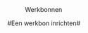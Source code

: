 <properties>
	<page>
		<title>Werkbonnen</title>
	</page>
	<menu>
		<position>Werkbonnen 
		<title>Introductie</title>
	</menu>
</properties>

#Een werkbon inrichten#
<description>
